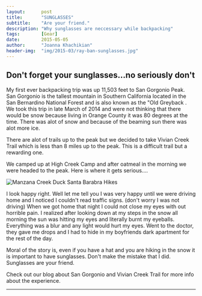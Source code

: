```yaml
---
layout:      post
title:       "SUNGLASSES"
subtitle:    "Are your friend."
description: "Why sunglasses are neccessary while backpacking"
tags:        [Gear]
date:        2015-05-05
author:      "Joanna Khachikian"
header-img:  "img/2015-03/ray-ban-sunglasses.jpg"
---
```


<h2 class="section-heading">Don't forget your sunglasses...no seriously don't</h2>

<p>My first ever backpacking trip was up 11,503 feet to San Gorgonio Peak. San Gorgonio is the tallest mountain in Southern California located in the San Bernardino National Forest and is also known as the "Old Greyback . We took this trip in late March of 2014 and were not thinking that there would be snow because living in Orange County it was 80 degrees at the time. There was alot of snow and because of the beaming sun there was alot more ice.  </p>

<p>There are alot of trails up to the peak but we decided to take Vivian Creek Trail which is less than 8 miles up to the peak. This is a difficult trail but a rewarding one. </p>

<p>We camped up at High Creek Camp and after oatmeal in the morning we were headed to the peak. Here is where it gets serious....</p>

<img src="{{ site.baseurl }}/img/joanna-photo.jpg" alt="Manzana Creek Duck Santa Barabra Hikes"> 

<p> I look happy right. Well let me tell you I was very happy until we were driving home and I noticed I couldn't read traffic signs. (don't worry I was not driving) When we got home that night I could not close my eyes with out horrible pain.  I realized after looking down at my steps in the snow all morning the sun was hitting my eyes and literally burnt my eyeballs. Everything was a blur and any light would hurt my eyes.  Went to the doctor, they gave me drops and I had to hide in my boyfriends dark apartment for the rest of the day.</p>

<p>Moral of the story is, even if you have a hat and you are hiking in the snow it is important to have sunglasses. Don't make the mistake that I did. Sunglasses are your friend. </p> 

<p>Check out our blog about San Gorgonio and Vivian Creek Trail for more info about the experience. </p> 

----------
